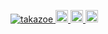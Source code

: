 <p align="left">
  <a href="https://github.com/takazoe/takazoe/">
    <img src="https://komarev.com/ghpvc/?username=takazoe" alt="takazoe" />
  </a>
  <a href="https://github.com/takazoe">
    <img height="20" src="https://img.shields.io/github/followers/takazoe?label=follow&logo=github&style=flat" />
  </a>
  <a href="http://qiita.com/Z0E">
    <img height="20" src="https://qiita-badge.apiapi.app/s/Z0E/posts.svg" />
  </a>
  <//qiita.com/Z0E">
    <img height="20" src="https://qiita-badge.apiapi.app/s/Z0E/contributions.svg" />
  </a>
</p>

